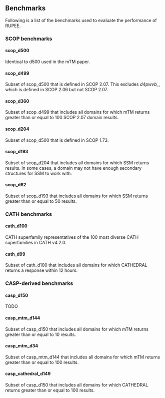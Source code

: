 
## Benchmarks 

Following is a list of the benchmarks used to evaluate the performance of RUPEE.

### SCOP benchmarks

#### scop_d500

Identical to d500 used in the mTM paper.

#### scop_d499

Subset of scop_d500 that is defined in SCOP 2.07. 
This excludes *d4pwvb_*, which is defined in SCOP 2.06 but not SCOP 2.07.

#### scop_d360

Subset of scop_d499 that includes all domains for which mTM returns greater than or equal to 100 SCOP 2.07 domain results. 

#### scop_d204

Subset of scop_d500 that is defined in SCOP 1.73. 

#### scop_d193

Subset of scop_d204 that includes all domains for which SSM returns results.
In some cases, a domain may not have enough secondary structures for SSM to work with. 

#### scop_d62

Subset of scop_d193 that includes all domains for which SSM returns greater than or equal to 50 results.

### CATH benchmarks

#### cath_d100

CATH superfamily representatives of the 100 most diverse CATH superfamilies in CATH v4.2.0.

#### cath_d99

Subset of cath_d100 that includes all domains for which CATHEDRAL returns a response within 12 hours.

### CASP-derived benchmarks

#### casp_d150

TODO

#### casp_mtm_d144

Subset of casp_d150 that includes all domains for which mTM returns greater than or equal to 10 results. 

#### casp_mtm_d34

Subset of casp_mtm_d144 that includes all domains for which mTM returns greater than or equal to 100 results. 

#### casp_cathedral_d149

Subset of casp_d150 that includes all domains for which CATHEDRAL returns greater than or equal to 100 results. 



